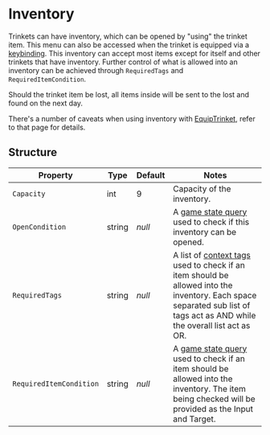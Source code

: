 # Inventory

Trinkets can have inventory, which can be opened by "using" the trinket item. This menu can also be accessed when the trinket is equipped via a [keybinding](009-User%20Configuration.md). This inventory can accept most items except for itself and other trinkets that have inventory. Further control of what is allowed into an inventory can be achieved through `RequiredTags` and `RequiredItemCondition`.

Should the trinket item be lost, all items inside will be sent to the lost and found on the next day.

There's a number of caveats when using inventory with [EquipTrinket](004.z.200-EquipTrinket.md), refer to that page for details.

## Structure

| Property | Type | Default | Notes |
| -------- | ---- | ------- | ----- |
| `Capacity` | int | 9 | Capacity of the inventory. |
| `OpenCondition` | string | _null_ | A [game state query](https://stardewvalleywiki.com/Modding:Game_state_queries) used to check if this inventory can be opened. |
| `RequiredTags` | string | _null_ | A list of [context tags](https://stardewvalleywiki.com/Modding:Common_data_field_types#Context_tag) used to check if an item should be allowed into the inventory. Each space separated sub list of tags act as AND while the overall list act as OR. |
| `RequiredItemCondition` | string | _null_ | A [game state query](https://stardewvalleywiki.com/Modding:Game_state_queries) used to check if an item should be allowed into the inventory. The item being checked will be provided as the Input and Target. |

